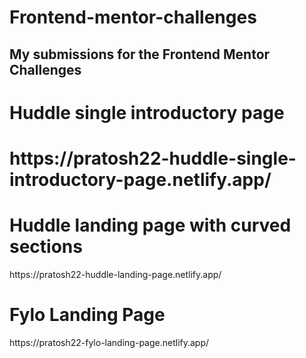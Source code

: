 # Frontend-mentor-challenges
My submissions for the Frontend Mentor Challenges
----------------------------------------------------
<h1>Huddle single introductory page<h1>
https://pratosh22-huddle-single-introductory-page.netlify.app/

<h1>Huddle landing page with curved sections</h1>
https://pratosh22-huddle-landing-page.netlify.app/

<h1>Fylo Landing Page</h1>
https://pratosh22-fylo-landing-page.netlify.app/
